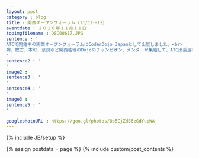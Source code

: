 ```yaml
---
layout: post
category : blog
title : 関西オープンフォーラム（11/11〜12）
eventdate : ２０１６年１１月１１日
topimgfilename : DSC00617.JPG
sentence : '
ATCで開催中の関西オープンフォーラムにCoderDojo Japanとして出展しました。<br>
堺、枚方、本町、奈良など関西各地のDojoのチャンピオン、メンターが集結して、ATC出張道場を開催しました。<br>
'
sentence2 : '
'
image2 :
sentence3 : '
'
sentence4 : '
'
image3 :
sentence5 : '
'

googlephotoURL : https://goo.gl/photos/Qo5CjZdB6zGdYupWA
---
```

{% include JB/setup %}

{% assign postdata = page %}
{% include custom/post_contents %}
